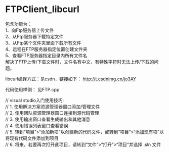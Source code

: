# FTPClient_libcurl
包含功能为：   
1、向Ftp服务器上传文件   
2、从Ftp服务器下载特定文件  
3、从Ftp某个文件夹里面下载所有文件   
4、远程在FTP服务器指定位置创建文件夹   
5、查看FTP服务器指定目录内所有文件名   
解决了FTP上传/下载文件时，文件名有中文，有特殊字符时无法上传/下载的问题。

libcurl编译方式：见csdn，链接如下：
http://t.csdnimg.cn/jo3AY

代码使用样例：
见FTP.cpp

// visual studio入门使用技巧:   
//   1. 使用解决方案资源管理器窗口添加/管理文件   
//   2. 使用团队资源管理器窗口连接到源代码管理  
//   3. 使用输出窗口查看生成输出和其他消息  
//   4. 使用错误列表窗口查看错误  
//   5. 转到“项目”>“添加新项”以创建新的代码文件，或转到“项目”>“添加现有项”以将现有代码文件添加到项目  
//   6. 将来，若要再次打开此项目，请转到“文件”>“打开”>“项目”并选择 .sln 文件 
